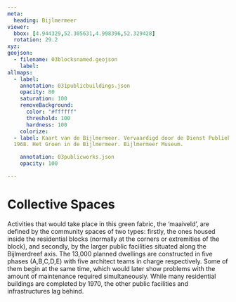 ```yaml
---
meta:
  heading: Bijlmermeer
viewer:
  bbox: [4.944329,52.305631,4.998396,52.329428]
  rotation: 29.2
xyz:
geojson:
  - filename: 03blocksnamed.geojson
    label: 
allmaps:
  - label:
    annotation: 031publicbuildings.json
    opacity: 80
    saturation: 100
    removeBackground:
      color: "#ffffff"
      threshold: 100
      hardness: 100
    colorize:
  - label: Kaart van de Bijlmermeer. Vervaardigd door de Dienst Publieke Werken, afd. Landmeten en Kartografie, 1970. Scale 1:7000. Stadsarchief Amsterdam.
  1968. Het Groen in de Bijlmermeer. Bijlmermeer Museum.

    annotation: 03publicworks.json
    opacity: 100

---
```

# Collective Spaces 
Activities that would take place in this green fabric, the ‘maaiveld’, are defined by the community spaces of two types: firstly, the ones housed inside the residential blocks (normally at the corners or extremities of the block), and secondly, by the larger public facilities situated along the Bijlmerdreef axis. 
The 13,000 planned dwellings are constructed in five phases (A,B,C,D,E) with five architect teams in charge respectively. Some of them begin at the same time, which would later show problems with the amount of maintenance required simultaneously. While many residential buildings are completed by 1970, the other public facilities and infrastructures lag behind.
